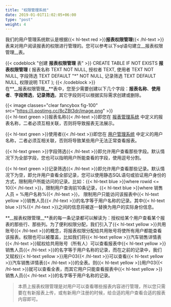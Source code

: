 ```yaml
---
title: "权限管理系统"
date: 2019-01-01T11:02:05+06:00
type: "post"
weight: 4
---
```


我们的用户管理系统默认是根据{{< hl-text red >}}__报表权限管理__{{< /hl-text >}}表来对用户阅读报表的权限进行管理的。您可以参考以下sql语句建立\_\_报表权限管理\_\_表。  

{{< codeblock "创建 __报表权限管理__ 表" >}}
CREATE TABLE IF NOT EXISTS __报表权限管理__ (
    报表名称 TEXT NOT NULL,
    授权者 TEXT,
    使用者 TEXT NOT NULL,
    字段筛选 TEXT DEFAULT "*" NOT NULL,
    记录筛选 TEXT DEFAULT NULL,
    权限说明 TEXT
);
{{< /codeblock >}}
<br>
在**\_\_报表权限管理\_\_**表中，您至少需要创建以下几个字段：**报表名称**、**使用者**、**字段筛选**，**记录筛选**，其它字段则可以根据实际需求创建或删除。  
  
{{< image classes="clear fancybox fig-100" src="https://i.postimg.cc/8cZBt3dr/image.png" >}}
<br>
{{< hl-text green >}}报表名称{{< /hl-text >}}即您在 [报表管理系统](/maintenance/reportmanager/) 中定义的报表名称，二者必须互相关联，否则将导致报表无法展示。  
   
{{< hl-text green >}}使用者{{< /hl-text >}}即您在 [用户管理系统](/maintenance/usermanager/) 中定义的用户名称，二者必须互相关联，否则将导致某些用户无法正常查看报表。  
   
{{< hl-text green >}}字段筛选{{< /hl-text >}}即允许用户查看那些字段。默认情况下为全部字段，您也可以指明用户所能查看的字段，使用逗号分割。    
   
{{< hl-text green >}}记录筛选{{< /hl-text >}}即允许用户查看那些记录。默认情况下为空，即允许用户查看全部记录，您可以使用静态SQL语句或验证用户身份的方式，限制用户所能访问的记录。比如：{{< hl-text blue >}}where rowid <= 10{{< /hl-text >}}，限制用户查询前10条记录，{{< hl-text blue >}}where 销售人员 = %用户名称%{{< /hl-text >}}， 限制用户只能访问该报表中{{< hl-text yellow >}}销售人员{{< /hl-text >}}的名字等于用户名称的记录。其中{{< hl-text blue >}}%{{< /hl-text >}}之间的信息将被逐一替换为用户的实际身份信息。    
  
**\_\_报表权限管理\_\_**表的每一条记录都可以解读为：授权给某个用户查看某个报表的那些行、那些列。为了便利权限分配，我们引入了{{< hl-text yellow >}}共用账号{{< /hl-text >}}的概念，将报表权限分配给共用账号将使所有用户都能查看该报表。权限也可以被覆盖，比如我们将{{< hl-text yellow >}}汽车销售详情表{{< /hl-text >}}赋权给共用账号（所有人）可以查看报表中{{< hl-text yellow >}}销售人员{{< /hl-text >}}的名字等于用户名称的记录，而在之前的记录中，我们又赋权{{< hl-text yellow >}}用户03{{< /hl-text >}}可以查看{{< hl-text yellow >}}汽车销售详情表{{< /hl-text >}}的全表。则{{< hl-text yellow >}}用户03{{< /hl-text >}}就可以查看全表，而其它用户只能查看报表中{{< hl-text yellow >}}销售人员{{< /hl-text >}}的名字等于用户名称的记录。  
  
> 本质上报表权限管理是对用户可以查看哪些报表内容进行管理，所以您只需要在有新报表上传，或有新用户注册的时候，给合适的用户查看合适的报表内容即可。

